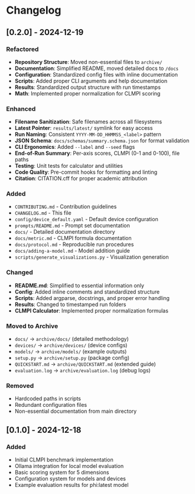 # Changelog

## [0.2.0] - 2024-12-19

### Refactored
- **Repository Structure**: Moved non-essential files to `archive/`
- **Documentation**: Simplified README, moved detailed docs to `/docs`
- **Configuration**: Standardized config files with inline documentation
- **Scripts**: Added proper CLI arguments and help documentation
- **Results**: Standardized output structure with run timestamps
- **Math**: Implemented proper normalization for CLMPI scoring

### Enhanced
- **Filename Sanitization**: Safe filenames across all filesystems
- **Latest Pointer**: `results/latest/` symlink for easy access
- **Run Naming**: Consistent `YYYY-MM-DD_HHMMSS_<label>` pattern
- **JSON Schema**: `docs/schemas/summary.schema.json` for format validation
- **CLI Ergonomics**: Added `--label` and `--seed` flags
- **End-of-Run Summary**: Per-axis scores, CLMPI (0-1 and 0-100), file paths
- **Testing**: Unit tests for calculator and utilities
- **Code Quality**: Pre-commit hooks for formatting and linting
- **Citation**: CITATION.cff for proper academic attribution

### Added
- `CONTRIBUTING.md` - Contribution guidelines
- `CHANGELOG.md` - This file
- `config/device_default.yaml` - Default device configuration
- `prompts/README.md` - Prompt set documentation
- `docs/` - Detailed documentation directory
- `docs/metric.md` - CLMPI formula documentation
- `docs/protocol.md` - Reproducible run procedures
- `docs/adding-a-model.md` - Model addition guide
- `scripts/generate_visualizations.py` - Visualization generation

### Changed
- **README.md**: Simplified to essential information only
- **Config**: Added inline comments and standardized structure
- **Scripts**: Added argparse, docstrings, and proper error handling
- **Results**: Changed to timestamped run folders
- **CLMPI Calculator**: Implemented proper normalization formulas

### Moved to Archive
- `docs/` → `archive/docs/` (detailed methodology)
- `devices/` → `archive/devices/` (device configs)
- `models/` → `archive/models/` (example outputs)
- `setup.py` → `archive/setup.py` (package config)
- `QUICKSTART.md` → `archive/QUICKSTART.md` (extended guide)
- `evaluation.log` → `archive/evaluation.log` (debug logs)

### Removed
- Hardcoded paths in scripts
- Redundant configuration files
- Non-essential documentation from main directory

## [0.1.0] - 2024-12-18

### Added
- Initial CLMPI benchmark implementation
- Ollama integration for local model evaluation
- Basic scoring system for 5 dimensions
- Configuration system for models and devices
- Example evaluation results for phi:latest model
